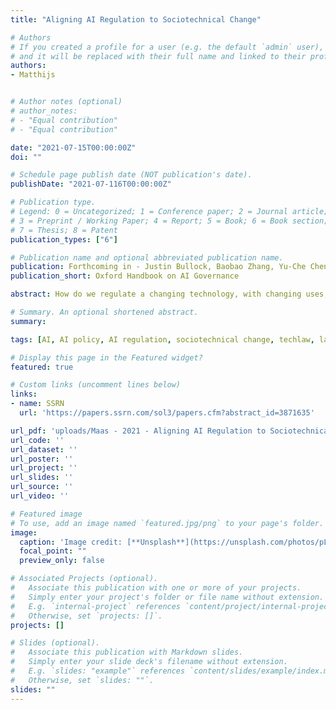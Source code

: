 ```yaml
---
title: "Aligning AI Regulation to Sociotechnical Change"

# Authors
# If you created a profile for a user (e.g. the default `admin` user), write the username (folder name) here 
# and it will be replaced with their full name and linked to their profile.
authors:
- Matthijs


# Author notes (optional)
# author_notes:
# - "Equal contribution"
# - "Equal contribution"

date: "2021-07-15T00:00:00Z"
doi: ""

# Schedule page publish date (NOT publication's date).
publishDate: "2021-07-116T00:00:00Z"

# Publication type.
# Legend: 0 = Uncategorized; 1 = Conference paper; 2 = Journal article;
# 3 = Preprint / Working Paper; 4 = Report; 5 = Book; 6 = Book section;
# 7 = Thesis; 8 = Patent
publication_types: ["6"]

# Publication name and optional abbreviated publication name.
publication: Forthcoming in - Justin Bullock, Baobao Zhang, Yu-Che Chen, Johannes Himmelreich, Matthew Young, Antonin Korinek & Valerie Hudson (eds.). Oxford Handbook on AI Governance (Oxford University Press, 2022).
publication_short: Oxford Handbook on AI Governance

abstract: How do we regulate a changing technology, with changing uses, in a changing world? This chapter argues that while existing (inter)national AI governance approaches are important, they are often siloed. Technology-centric approaches focus on individual AI applications; law-centric approaches emphasize AI’s effects on pre-existing legal fields or doctrines. This chapter argues that to foster a more systematic, functional and effective AI regulatory ecosystem, policy actors should instead complement these approaches with a regulatory perspective that emphasizes how, when, and why AI applications enable patterns of ‘sociotechnical change’. Drawing on theories from the emerging field of ‘TechLaw’, it explores how this perspective can provide informed, more nuanced, and actionable perspectives on AI regulation. A focus on sociotechnical change can help analyse when and why AI applications actually do create a meaningful rationale for new regulation—and how they are consequently best approached as targets for regulatory intervention, considering not just the technology, but also six distinct ‘problem logics’ that appear around AI issues across domains. The chapter concludes by briefly reviewing concrete institutional and regulatory actions that can draw on this approach in order to improve the regulatory triage, tailoring, timing & responsiveness, and design of AI policy.

# Summary. An optional shortened abstract.
summary: 

tags: [AI, AI policy, AI regulation, sociotechnical change, techlaw, law and technology, regulatory rationale, regulatory target, problem logics]

# Display this page in the Featured widget?
featured: true

# Custom links (uncomment lines below)
links:
- name: SSRN
  url: 'https://papers.ssrn.com/sol3/papers.cfm?abstract_id=3871635'

url_pdf: 'uploads/Maas - 2021 - Aligning AI Regulation to Sociotechnical Change.pdf'
url_code: ''
url_dataset: ''
url_poster: ''
url_project: ''
url_slides: ''
url_source: ''
url_video: ''

# Featured image
# To use, add an image named `featured.jpg/png` to your page's folder. 
image:
  caption: 'Image credit: [**Unsplash**](https://unsplash.com/photos/pLCdAaMFLTE)'
  focal_point: ""
  preview_only: false

# Associated Projects (optional).
#   Associate this publication with one or more of your projects.
#   Simply enter your project's folder or file name without extension.
#   E.g. `internal-project` references `content/project/internal-project/index.md`.
#   Otherwise, set `projects: []`.
projects: []

# Slides (optional).
#   Associate this publication with Markdown slides.
#   Simply enter your slide deck's filename without extension.
#   E.g. `slides: "example"` references `content/slides/example/index.md`.
#   Otherwise, set `slides: ""`.
slides: ""
---
```


<!-- {{% callout note %}}
Click the *Cite* button above to demo the feature to enable visitors to import publication metadata into their reference management software.
{{% /callout %}}

{{% callout note %}}
Create your slides in Markdown - click the *Slides* button to check out the example.
{{% /callout %}}
 -->

